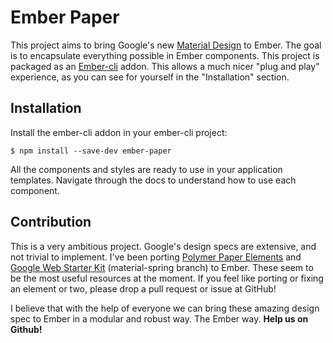# Ember Paper

This project aims to bring Google's new [Material Design](https://www.google.com/design/spec/material-design/introduction.html) to Ember. The goal is to encapsulate everything possible in Ember components. This project is packaged as an [Ember-cli](http://www.ember-cli.com/) addon. This allows a much nicer "plug and play" experience, as you can see for yourself in the "Installation" section.

## Installation

Install the ember-cli addon in your ember-cli project:

```
$ npm install --save-dev ember-paper
```

All the components and styles are ready to use in your application templates.
Navigate through the docs to understand how to use each component.

## Contribution

This is a very ambitious project. Google's design specs are extensive, and not trivial to implement. I've been porting [Polymer Paper Elements](https://www.polymer-project.org/docs/elements/paper-elements.html) and [Google Web Starter Kit](https://github.com/google/web-starter-kit/tree/material-sprint) (material-spring branch) to Ember. These seem to be the most useful resources at the moment. If you feel like porting or fixing an element or two, please drop a pull request or issue at GitHub!


I believe that with the help of everyone we can bring these amazing design spec to Ember in a modular and robust way. The Ember way. **Help us on Github!**
